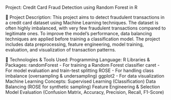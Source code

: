 Project: Credit Card Fraud Detection using Random Forest in R

📌 Project Description:
This project aims to detect fraudulent transactions in a credit card dataset using Machine Learning techniques. The dataset is often highly imbalanced, with very few fraudulent transactions compared to legitimate ones. To improve the model’s performance, data balancing techniques are applied before training a classification model. The project includes data preprocessing, feature engineering, model training, evaluation, and visualization of transaction patterns.


🚀 Technologies & Tools Used:
Programming Language: R
Libraries & Packages:
randomForest - For training a Random Forest classifier
caret - For model evaluation and train-test splitting
ROSE - For handling class imbalance (oversampling & undersampling)
ggplot2 - For data visualization
Machine Learning Concepts:
Supervised Learning (Classification)
Data Balancing (ROSE for synthetic sampling)
Feature Engineering & Selection
Model Evaluation (Confusion Matrix, Accuracy, Precision, Recall, F1-Score)
